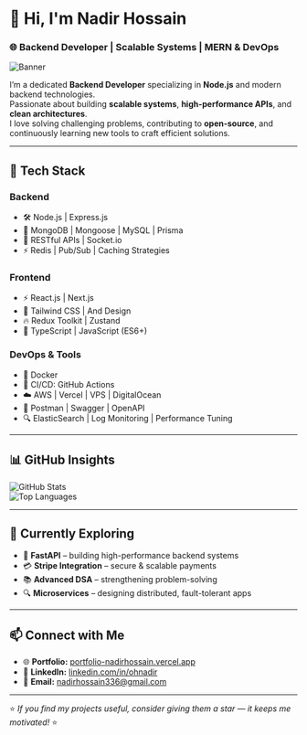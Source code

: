 # 👋 Hi, I'm **Nadir Hossain**

### 🌐 Backend Developer | Scalable Systems | MERN & DevOps

![Banner](https://res.cloudinary.com/ddqovbzxy/image/upload/v1758297001/Linkedin_Banner_cmnkad.png)

I’m a dedicated **Backend Developer** specializing in **Node.js** and modern backend technologies.  
Passionate about building **scalable systems**, **high-performance APIs**, and **clean architectures**.  
I love solving challenging problems, contributing to **open-source**, and continuously learning new tools to craft efficient solutions.  

---

## 🔧 Tech Stack

### **Backend**
- 🛠️ Node.js | Express.js  
- 💾 MongoDB | Mongoose | MySQL | Prisma
- 🔌 RESTful APIs | Socket.io
- ⚡ Redis | Pub/Sub | Caching Strategies  

### **Frontend**
- ⚡ React.js | Next.js  
- 🎨 Tailwind CSS | And Design  
- 🔥 Redux Toolkit | Zustand  
- 📜 TypeScript | JavaScript (ES6+)  

### **DevOps & Tools**
- 🐳 Docker  
- 🚀 CI/CD: GitHub Actions 
- ☁️ AWS | Vercel | VPS | DigitalOcean  
- 📝 Postman | Swagger | OpenAPI  
- 🔍 ElasticSearch | Log Monitoring | Performance Tuning  

---

## 📊 GitHub Insights

![GitHub Stats](https://github-readme-stats.vercel.app/api?username=ohnadir&show_icons=true&theme=tokyonight)  
![Top Languages](https://github-readme-stats.vercel.app/api/top-langs/?username=ohnadir&layout=compact&theme=tokyonight)

---

## 🌱 Currently Exploring

- 🚀 **FastAPI** – building high-performance backend systems  
- 💳 **Stripe Integration** – secure & scalable payments  
- 📚 **Advanced DSA** – strengthening problem-solving  
- 🔍 **Microservices** – designing distributed, fault-tolerant apps  

---

## 📫 Connect with Me

- 🌐 **Portfolio:** [portfolio-nadirhossain.vercel.app](https://portfolio-nadirhossain.vercel.app)  
- 💼 **LinkedIn:** [linkedin.com/in/ohnadir](https://linkedin.com/in/ohnadir)  
- 📧 **Email:** [nadirhossain336@gmail.com](mailto:nadirhossain336@gmail.com)  

---

⭐ *If you find my projects useful, consider giving them a star — it keeps me motivated!* ⭐
